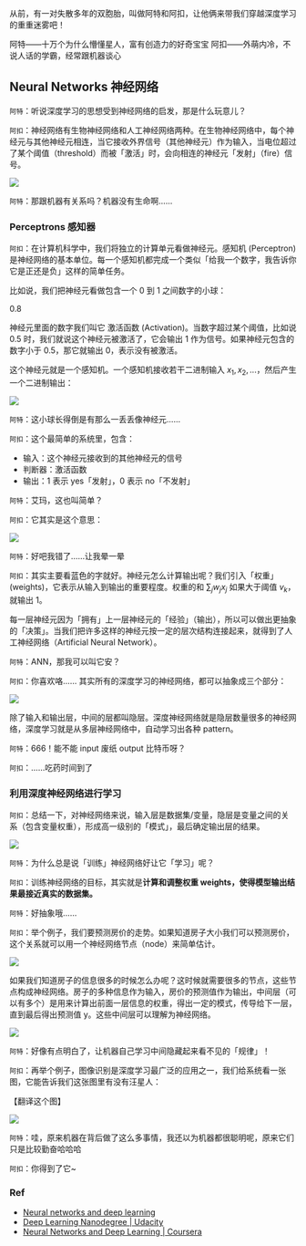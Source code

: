 从前，有一对失散多年的双胞胎，叫做阿特和阿扣，让他俩来带我们穿越深度学习的重重迷雾吧！

阿特——十万个为什么懵懂星人，富有创造力的好奇宝宝
阿扣——外萌内冷，不说人话的学霸，经常跟机器谈心

## Neural Networks 神经网络
``阿特``：听说深度学习的思想受到神经网络的启发，那是什么玩意儿？

``阿扣``：神经网络有生物神经网络和人工神经网络两种。在生物神经网络中，每个神经元与其他神经元相连，当它接收外界信号（其他神经元）作为输入，当电位超过了某个阈值（threshold）而被「激活」时，会向相连的神经元「发射」（fire）信号。

![](http://7xjpra.com1.z0.glb.clouddn.com/neuralNetwork.png)

``阿特``：那跟机器有关系吗？机器没有生命啊……

### Perceptrons 感知器

``阿扣``：在计算机科学中，我们将独立的计算单元看做神经元。感知机 (Perceptron) 是神经网络的基本单位。每一个感知机都完成一个类似「给我一个数字，我告诉你它是正还是负」这样的简单任务。

比如说，我们把神经元看做包含一个 0 到 1 之间数字的小球：

0.8

神经元里面的数字我们叫它 激活函数 (Activation)。当数字超过某个阈值，比如说 0.5 时，我们就说这个神经元被激活了，它会输出 1 作为信号。如果神经元包含的数字小于 0.5，那它就输出 0，表示没有被激活。

这个神经元就是一个感知机。一个感知机接收若干二进制输入 $x_1,x_2,...$，然后产生一个二进制输出：

![](http://neuralnetworksanddeeplearning.com/images/tikz0.png)

``阿特``：这小球长得倒是有那么一丢丢像神经元……

``阿扣``：这个最简单的系统里，包含：

- 输入：这个神经元接收到的其他神经元的信号
- 判断器：激活函数
- 输出：1 表示 yes「发射」，0 表示 no「不发射」

``阿特``：艾玛，这也叫简单？

``阿扣``：它其实是这个意思：

![](https://viniciusarruda.github.io/images/mp_neuron.png)

``阿特``：好吧我错了……让我晕一晕

``阿扣``：其实主要看蓝色的字就好。神经元怎么计算输出呢？我们引入「权重」(weights)，它表示从输入到输出的重要程度。权重的和 $\sum_j w_jx_j$ 如果大于阈值 $v_k$，就输出 1。

每一层神经元因为「拥有」上一层神经元的「经验」（输出），所以可以做出更抽象的「决策」。当我们把许多这样的神经元按一定的层次结构连接起来，就得到了人工神经网络（Artificial Neural Network）。

``阿特``：ANN，那我可以叫它安？

``阿扣``：你喜欢咯…… 其实所有的深度学习的神经网络，都可以抽象成三个部分：

![](http://7xjpra.com1.z0.glb.clouddn.com/neuralNetwork1.png)

除了输入和输出层，中间的层都叫隐层。深度神经网络就是隐层数量很多的神经网络，深度学习就是从多层神经网络中，自动学习出各种 pattern。

``阿特``：666！能不能 input 废纸 output 比特币呀？

``阿扣``：……吃药时间到了

### 利用深度神经网络进行学习

``阿扣``：总结一下，对神经网络来说，输入层是数据集/变量，隐层是变量之间的关系（包含变量权重），形成高一级别的「模式」，最后确定输出层的结果。

![](https://d17h27t6h515a5.cloudfront.net/topher/2017/February/58a49d8a_hq-perceptron/hq-perceptron.png)

``阿特``：为什么总是说「训练」神经网络好让它「学习」呢？

``阿扣``：训练神经网络的目标，其实就是**计算和调整权重 weights，使得模型输出结果最接近真实的数据集。**

``阿特``：好抽象哦……

``阿扣``：举个例子，我们要预测房价的走势。如果知道房子大小我们可以预测房价，这个关系就可以用一个神经网络节点（node）来简单估计。

![](http://7xjpra.com1.z0.glb.clouddn.com/ngcourseneuro.png)

如果我们知道房子的信息很多的时候怎么办呢？这时候就需要很多的节点，这些节点构成神经网络。房子的多种信息作为输入，房价的预测值作为输出，中间层（可以有多个）是用来计算出前面一层信息的权重，得出一定的模式，传导给下一层，直到最后得出预测值 y。这些中间层可以理解为神经网络。

![](http://7xjpra.com1.z0.glb.clouddn.com/ngcourse_housingprice.png)

``阿特``：好像有点明白了，让机器自己学习中间隐藏起来看不见的「规律」！

``阿扣``：再举个例子，图像识别是深度学习最广泛的应用之一，我们给系统看一张图，它能告诉我们这张图里有没有汪星人：

【翻译这个图】

![](https://pbs.twimg.com/media/CuXT5xEUAAAyXpS.jpg)

``阿特``：哇，原来机器在背后做了这么多事情，我还以为机器都很聪明呢，原来它们只是比较勤奋哈哈哈

``阿扣``：你得到了它~

### Ref

- [Neural networks and deep learning](http://neuralnetworksanddeeplearning.com/)
- [Deep Learning Nanodegree | Udacity](https://www.udacity.com/course/deep-learning-nanodegree-foundation--nd101)
- [Neural Networks and Deep Learning | Coursera](https://www.coursera.org/learn/neural-networks-deep-learning)
